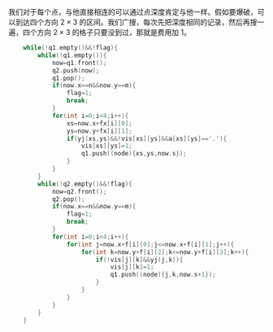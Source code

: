 我们对于每个点，与他直接相连的可以通过点深度肯定与他一样。假如要爆破，可以到达四个方向 $2 \times 3$ 的区间。我们广搜，每次先把深度相同的记录，然后再搜一遍，四个方向 $2 \times 3$ 的格子只要没到过，那就是费用加   $1$。
```cpp
	while(!q1.empty()&&!flag){
		while(!q1.empty()){
			now=q1.front();
			q2.push(now);
			q1.pop();
			if(now.x==n&&now.y==m){
				flag=1;
				break;
			}
			for(int i=0;i<4;i++){
				xs=now.x+fx[i][0];
				ys=now.y+fx[i][1];
				if(yj(xs,ys)&&!vis[xs][ys]&&a[xs][ys]=='.'){
					vis[xs][ys]=1;
					q1.push((node){xs,ys,now.s});
				}
			}
		}
		while(!q2.empty()&&!flag){
			now=q2.front();
			q2.pop(); 
			if(now.x==n&&now.y==m){
				flag=1;
				break;
			}
			for(int i=0;i<4;i++){
				for(int j=now.x+f[i][0];j<=now.x+f[i][1];j++){
					for(int k=now.y+f[i][2];k<=now.y+f[i][3];k++){
						if(!vis[j][k]&&yj(j,k)){
							vis[j][k]=1;
							q1.push((node){j,k,now.s+1});				
						}
					}
				}
			}
		}	
	}
```